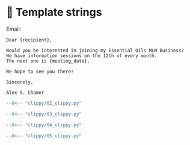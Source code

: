 # 💬 Template strings


Email:

```text title="email.txt"
Dear {recipient},

Would you be interested in joining my Essential Oils MLM Business?
We have information sessions on the 12th of every month.
The next one is {meeting_date}.

We hope to see you there!

Sincerely,

Alex S. Chamer
```

```python title="clippy.py" linenums="1"
--8<-- "clippy/02_clippy.py"
```

```python title="clippy.py" linenums="1"
--8<-- "clippy/03_clippy.py"
```

```python title="clippy.py" linenums="1"
--8<-- "clippy/04_clippy.py"
```

```python title="clippy.py" linenums="1"
--8<-- "clippy/05_clippy.py"
```